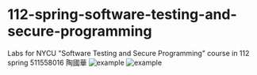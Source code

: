 # 112-spring-software-testing-and-secure-programming
Labs for NYCU "Software Testing and Secure Programming" course in 112 spring
511558016 陶國華
![example](https://github.com/agtfsfhgsdf/112-spring-software-testing-and-secure-programming/actions/workflows/PR.yml/badge.svg)
![example](https://github.com/agtfsfhgsdf/112-spring-software-testing-and-secure-programming/actions/workflows/lab1.yml/badge.svg)
